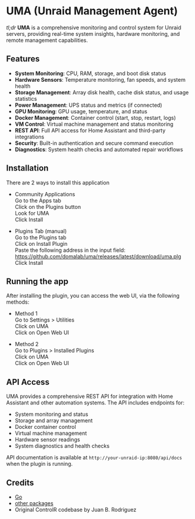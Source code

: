 # UMA (Unraid Management Agent)

_tl;dr_ **UMA** is a comprehensive monitoring and control system for Unraid servers, providing real-time system insights, hardware monitoring, and remote management capabilities.

## Features

- **System Monitoring**: CPU, RAM, storage, and boot disk status
- **Hardware Sensors**: Temperature monitoring, fan speeds, and system health
- **Storage Management**: Array disk health, cache disk status, and usage statistics
- **Power Management**: UPS status and metrics (if connected)
- **GPU Monitoring**: GPU usage, temperature, and status
- **Docker Management**: Container control (start, stop, restart, logs)
- **VM Control**: Virtual machine management and status monitoring
- **REST API**: Full API access for Home Assistant and third-party integrations
- **Security**: Built-in authentication and secure command execution
- **Diagnostics**: System health checks and automated repair workflows

## Installation

There are 2 ways to install this application

- Community Applications<br/>
  Go to the Apps tab<br/>
  Click on the Plugins button<br/>
  Look for UMA<br/>
  Click Install

- Plugins Tab (manual)<br/>
  Go to the Plugins tab<br/>
  Click on Install Plugin<br/>
  Paste the following address in the input field: <https://github.com/domalab/uma/releases/latest/download/uma.plg><br/>
  Click Install

## Running the app

After installing the plugin, you can access the web UI, via the following methods:

- Method 1<br/>
  Go to Settings > Utilities<br/>
  Click on UMA<br/>
  Click on Open Web UI<br/>

- Method 2<br/>
  Go to Plugins > Installed Plugins<br/>
  Click on UMA<br/>
  Click on Open Web UI<br/>

## API Access

UMA provides a comprehensive REST API for integration with Home Assistant and other automation systems. The API includes endpoints for:

- System monitoring and status
- Storage and array management
- Docker container control
- Virtual machine management
- Hardware sensor readings
- System diagnostics and health checks

API documentation is available at `http://your-unraid-ip:8080/api/docs` when the plugin is running.

## Credits

- [Go](https://golang.org/)
- [other packages](./go.mod)
- Original ControlR codebase by Juan B. Rodriguez

